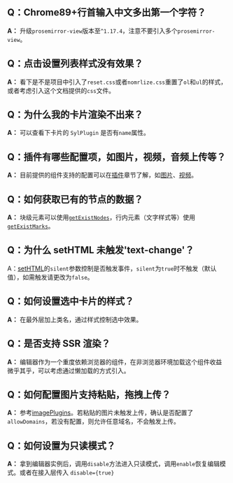 ## Q：Chrome89+行首输入中文多出第一个字符？

**A：** 升级`prosemirror-view`版本至`^1.17.4`，注意不要引入多个`prosemirror-view`。

## Q：点击设置列表样式没有效果？

**A：** 看下是不是项目中引入了`reset.css`或者`nomrlize.css`重置了`ol`和`ul`的样式，或者考虑引入这个文档提供的`css`文件。

## Q：为什么我的卡片渲染不出来？

**A：** 可以查看下卡片的 `SylPlugin` 是否有`name`属性。

## Q：插件有哪些配置项，如图片，视频，音频上传等？

**A：** 目前提供的组件支持的配置可以在[插件](/zh-cn/plugins/README)章节了解，如[图片](/zh-cn/plugins/image)、[视频](/zh-cn/plugins/video)。

## Q：如何获取已有的节点的数据？

**A：** 块级元素可以使用[`getExistNodes`](/zh-cn/api?id=getexistnodes)，行内元素（文字样式等）使用[`getExistMarks`](/zh-cn/api?id=getexistmarks)。

## Q：为什么 setHTML 未触发'text-change'？

A：[setHTML](/zh-cn/api?id=sethtml)的`silent`参数控制是否触发事件，`silent`为`true`时不触发（默认值），如需触发请更改为`false`。

## Q：如何设置选中卡片的样式？

**A：** 在最外层加上类名，通过样式控制选中效果。

## Q：是否支持 SSR 渲染？

**A：** 编辑器作为一个重度依赖浏览器的组件，在非浏览器环境加载这个组件收益微乎其乎，可以考虑通过懒加载的方式引入。

## Q：如何配置图片支持粘贴，拖拽上传？

**A：** 参考[imagePlugins](/zh-cn/plugins/image)。若粘贴的图片未触发上传，确认是否配置了`allowDomains`，若没有配置，则允许任意域名，不会触发上传。

## Q：如何设置为只读模式？

**A：** 拿到编辑器实例后，调用`disable`方法进入只读模式，调用`enable`恢复编辑模式。或者在接入层传入 `disable={true}`
